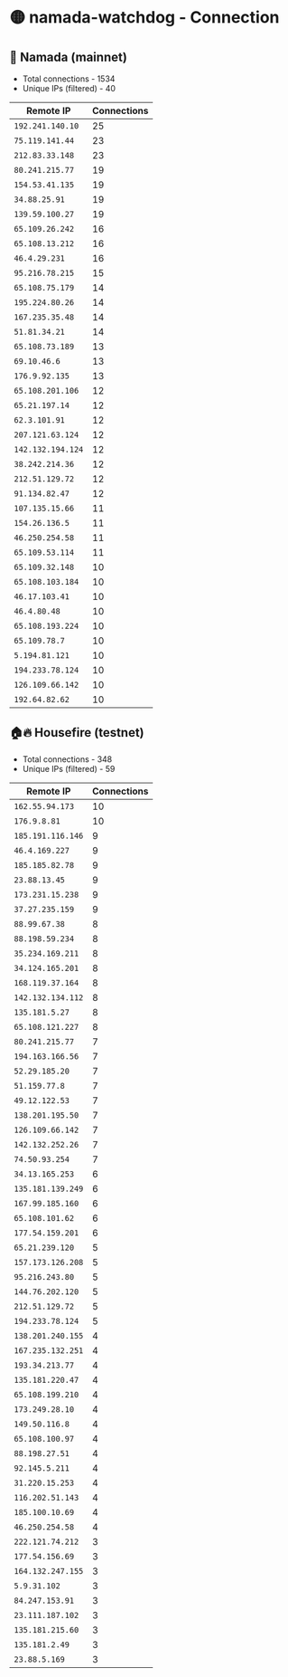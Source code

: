 # 🟡 namada-watchdog - Connection

## 🚀 Namada (mainnet)
- Total connections - 1534
- Unique IPs (filtered) - 40

| Remote IP | Connections |
|-----------|-------------|
| `192.241.140.10` | 25 |
| `75.119.141.44` | 23 |
| `212.83.33.148` | 23 |
| `80.241.215.77` | 19 |
| `154.53.41.135` | 19 |
| `34.88.25.91` | 19 |
| `139.59.100.27` | 19 |
| `65.109.26.242` | 16 |
| `65.108.13.212` | 16 |
| `46.4.29.231` | 16 |
| `95.216.78.215` | 15 |
| `65.108.75.179` | 14 |
| `195.224.80.26` | 14 |
| `167.235.35.48` | 14 |
| `51.81.34.21` | 14 |
| `65.108.73.189` | 13 |
| `69.10.46.6` | 13 |
| `176.9.92.135` | 13 |
| `65.108.201.106` | 12 |
| `65.21.197.14` | 12 |
| `62.3.101.91` | 12 |
| `207.121.63.124` | 12 |
| `142.132.194.124` | 12 |
| `38.242.214.36` | 12 |
| `212.51.129.72` | 12 |
| `91.134.82.47` | 12 |
| `107.135.15.66` | 11 |
| `154.26.136.5` | 11 |
| `46.250.254.58` | 11 |
| `65.109.53.114` | 11 |
| `65.109.32.148` | 10 |
| `65.108.103.184` | 10 |
| `46.17.103.41` | 10 |
| `46.4.80.48` | 10 |
| `65.108.193.224` | 10 |
| `65.109.78.7` | 10 |
| `5.194.81.121` | 10 |
| `194.233.78.124` | 10 |
| `126.109.66.142` | 10 |
| `192.64.82.62` | 10 |

## 🏠🔥 Housefire (testnet)

- Total connections - 348
- Unique IPs (filtered) - 59

| Remote IP | Connections |
|-----------|-------------|
| `162.55.94.173` | 10 |
| `176.9.8.81` | 10 |
| `185.191.116.146` | 9 |
| `46.4.169.227` | 9 |
| `185.185.82.78` | 9 |
| `23.88.13.45` | 9 |
| `173.231.15.238` | 9 |
| `37.27.235.159` | 9 |
| `88.99.67.38` | 8 |
| `88.198.59.234` | 8 |
| `35.234.169.211` | 8 |
| `34.124.165.201` | 8 |
| `168.119.37.164` | 8 |
| `142.132.134.112` | 8 |
| `135.181.5.27` | 8 |
| `65.108.121.227` | 8 |
| `80.241.215.77` | 7 |
| `194.163.166.56` | 7 |
| `52.29.185.20` | 7 |
| `51.159.77.8` | 7 |
| `49.12.122.53` | 7 |
| `138.201.195.50` | 7 |
| `126.109.66.142` | 7 |
| `142.132.252.26` | 7 |
| `74.50.93.254` | 7 |
| `34.13.165.253` | 6 |
| `135.181.139.249` | 6 |
| `167.99.185.160` | 6 |
| `65.108.101.62` | 6 |
| `177.54.159.201` | 6 |
| `65.21.239.120` | 5 |
| `157.173.126.208` | 5 |
| `95.216.243.80` | 5 |
| `144.76.202.120` | 5 |
| `212.51.129.72` | 5 |
| `194.233.78.124` | 5 |
| `138.201.240.155` | 4 |
| `167.235.132.251` | 4 |
| `193.34.213.77` | 4 |
| `135.181.220.47` | 4 |
| `65.108.199.210` | 4 |
| `173.249.28.10` | 4 |
| `149.50.116.8` | 4 |
| `65.108.100.97` | 4 |
| `88.198.27.51` | 4 |
| `92.145.5.211` | 4 |
| `31.220.15.253` | 4 |
| `116.202.51.143` | 4 |
| `185.100.10.69` | 4 |
| `46.250.254.58` | 4 |
| `222.121.74.212` | 3 |
| `177.54.156.69` | 3 |
| `164.132.247.155` | 3 |
| `5.9.31.102` | 3 |
| `84.247.153.91` | 3 |
| `23.111.187.102` | 3 |
| `135.181.215.60` | 3 |
| `135.181.2.49` | 3 |
| `23.88.5.169` | 3 |


